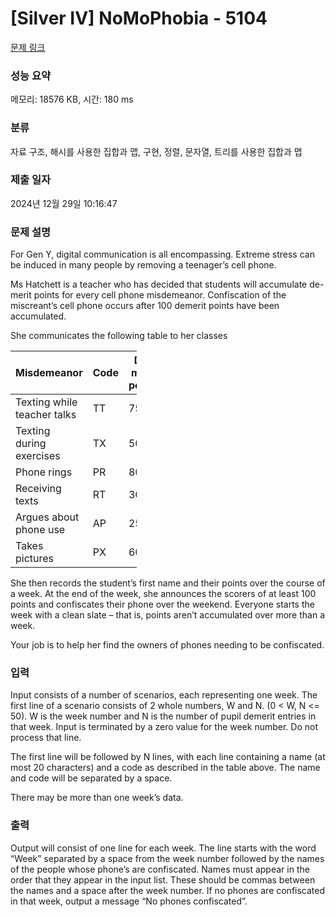 # [Silver IV] NoMoPhobia - 5104 

[문제 링크](https://www.acmicpc.net/problem/5104) 

### 성능 요약

메모리: 18576 KB, 시간: 180 ms

### 분류

자료 구조, 해시를 사용한 집합과 맵, 구현, 정렬, 문자열, 트리를 사용한 집합과 맵

### 제출 일자

2024년 12월 29일 10:16:47

### 문제 설명

<p>For Gen Y, digital communication is all encompassing. Extreme stress can be induced in many people by removing a teenager’s cell phone.</p>

<p>Ms Hatchett is a teacher who has decided that students will accumulate de-merit points for every cell phone misdemeanor. Confiscation of the miscreant’s cell phone occurs after 100 demerit points have been accumulated.</p>

<p>She communicates the following table to her classes</p>

<table class="table table-bordered" style="width:40%">
	<thead>
		<tr>
			<th>Misdemeanor</th>
			<th>Code</th>
			<th>De-merit points</th>
		</tr>
	</thead>
	<tbody>
		<tr>
			<td>Texting while teacher talks</td>
			<td>TT</td>
			<td>75</td>
		</tr>
		<tr>
			<td>Texting during exercises</td>
			<td>TX</td>
			<td>50</td>
		</tr>
		<tr>
			<td>Phone rings</td>
			<td>PR</td>
			<td>80</td>
		</tr>
		<tr>
			<td>Receiving texts</td>
			<td>RT</td>
			<td>30</td>
		</tr>
		<tr>
			<td>Argues about phone use</td>
			<td>AP</td>
			<td>25</td>
		</tr>
		<tr>
			<td>Takes pictures</td>
			<td>PX</td>
			<td>60</td>
		</tr>
	</tbody>
</table>

<p>She then records the student’s first name and their points over the course of a week. At the end of the week, she announces the scorers of at least 100 points and confiscates their phone over the weekend. Everyone starts the week with a clean slate – that is, points aren’t accumulated over more than a week.</p>

<p>Your job is to help her find the owners of phones needing to be confiscated.</p>

### 입력 

 <p>Input consists of a number of scenarios, each representing one week. The first line of a scenario consists of 2 whole numbers, W and N. (0 < W, N <= 50). W is the week number and N is the number of pupil demerit entries in that week. Input is terminated by a zero value for the week number. Do not process that line.</p>

<p>The first line will be followed by N lines, with each line containing a name (at most 20 characters) and a code as described in the table above. The name and code will be separated by a space.</p>

<p>There may be more than one week’s data.</p>

### 출력 

 <p>Output will consist of one line for each week. The line starts with the word “Week” separated by a space from the week number followed by the names of the people whose phone’s are confiscated. Names must appear in the order that they appear in the input list. These should be commas between the names and a space after the week number. If no phones are confiscated in that week, output a message “No phones confiscated”.</p>

